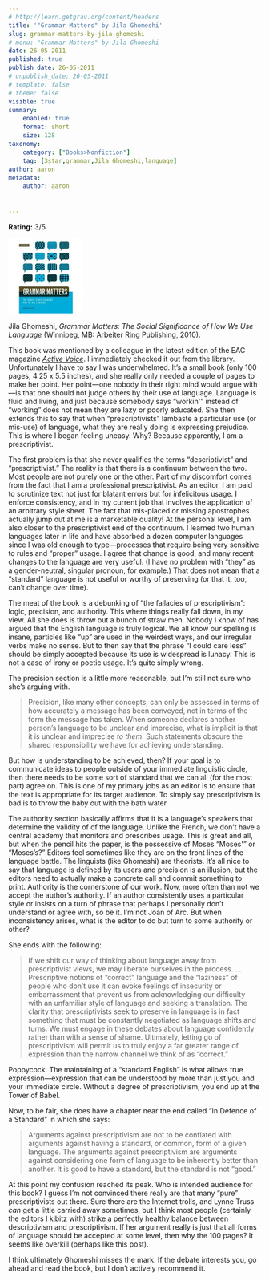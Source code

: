 ```yaml
---
# http://learn.getgrav.org/content/headers
title: '"Grammar Matters" by Jila Ghomeshi'
slug: grammar-matters-by-jila-ghomeshi
# menu: "Grammar Matters" by Jila Ghomeshi
date: 26-05-2011
published: true
publish_date: 26-05-2011
# unpublish_date: 26-05-2011
# template: false
# theme: false
visible: true
summary:
    enabled: true
    format: short
    size: 128
taxonomy:
    category: ["Books>Nonfiction"]
    tag: [3star,grammar,Jila Ghomeshi,language]
author: aaron
metadata:
    author: aaron


---
```


**Rating:** 3/5

![](cover2-150x150.jpg "Grammar Matters")

Jila Ghomeshi, *Grammar Matters: The Social Significance of How We Use Language* (Winnipeg, MB: Arbeiter Ring Publishing, 2010).

This book was mentioned by a colleague in the latest edition of the EAC magazine *[Active Voice](http://www.editors.ca/resources/eac_publications/newsletters/index.html "EAC's Active Voice")*. I immediately checked it out from the library. Unfortunately I have to say I was underwhelmed. It’s a small book (only 100 pages, 4.25 x 5.5 inches), and she really only needed a couple of pages to make her point. Her point—one nobody in their right mind would argue with—is that one should not judge others by their use of language. Language is fluid and living, and just because somebody says “workin'” instead of “working” does not mean they are lazy or poorly educated. She then extends this to say that when “prescriptivists” lambaste a particular use (or mis-use) of language, what they are really doing is expressing prejudice. This is where I began feeling uneasy. Why? Because apparently, I am a prescriptivist.

The first problem is that she never qualifies the terms “descriptivist” and “prescriptivist.” The reality is that there is a continuum between the two. Most people are not purely one or the other. Part of my discomfort comes from the fact that I am a professional prescriptivist. As an editor, I am paid to scrutinize text not just for blatant errors but for infelicitous usage. I enforce consistency, and in my current job that involves the application of an arbitrary style sheet. The fact that mis-placed or missing apostrophes actually jump out at me is a marketable quality! At the personal level, I am also closer to the prescriptivist end of the continuum. I learned two human languages later in life and have absorbed a dozen computer languages since I was old enough to type—processes that require being very sensitive to rules and “proper” usage. I agree that change is good, and many recent changes to the language are very useful. (I have no problem with “they” as a gender-neutral, singular pronoun, for example.) That does not mean that a “standard” language is not useful or worthy of preserving (or that it, too, can’t change over time).

The meat of the book is a debunking of “the fallacies of prescriptivism”: logic, precision, and authority. This where things really fall down, in my view. All she does is throw out a bunch of straw men. Nobody I know of has argued that the English language is truly logical. We all know our spelling is insane, particles like “up” are used in the weirdest ways, and our irregular verbs make no sense. But to then say that the phrase “I could care less” should be simply accepted because its use is widespread is lunacy. This is not a case of irony or poetic usage. It’s quite simply wrong.

The precision section is a little more reasonable, but I’m still not sure who she’s arguing with.

> Precision, like many other concepts, can only be assessed in terms of how accurately a message has been conveyed, not in terms of the form the message has taken. When someone declares another person’s language to be unclear and imprecise, what is implicit is that it is unclear and imprecise *to them*. Such statements obscure the shared responsibility we have for achieving understanding.

But how is understanding to be achieved, then? If your goal is to communicate ideas to people outside of your immediate linguistic circle, then there needs to be some sort of standard that we can all (for the most part) agree on. This is one of my primary jobs as an editor is to ensure that the text is appropriate for its target audience. To simply say prescriptivism is bad is to throw the baby out with the bath water.

The authority section basically affirms that it is a language’s speakers that determine the validity of of the language. Unlike the French, we don’t have a central academy that monitors and prescribes usage. This is great and all, but when the pencil hits the paper, is the possessive of Moses “Moses'” or “Moses’s?” Editors feel sometimes like they are on the front lines of the language battle. The linguists (like Ghomeshi) are theorists. It’s all nice to say that language is defined by its users and precision is an illusion, but the editors need to actually make a concrete call and commit something to print. Authority is the cornerstone of our work. Now, more often than not we accept the author’s authority. If an author consistently uses a particular style or insists on a turn of phrase that perhaps I personally don’t understand or agree with, so be it. I’m not Joan of Arc. But when inconsistency arises, what is the editor to do but turn to some authority or other?

She ends with the following:

> If we shift our way of thinking about language away from prescriptivist views, we may liberate ourselves in the process. … Prescriptive notions of “correct” language and the “laziness” of people who don’t use it can evoke feelings of insecurity or embarrassment that prevent us from acknowledging our difficulty with an unfamiliar style of language and seeking a translation. The clarity that prescriptivists seek to preserve in language is in fact something that must be constantly negotiated as language shifts and turns. We must engage in these debates about language confidently rather than with a sense of shame. Ultimately, letting go of prescriptivism will permit us to truly enjoy a far greater range of expression than the narrow channel we think of as “correct.”

Poppycock. The maintaining of a “standard English” is what allows true expression—expression that can be understood by more than just you and your immediate circle. Without a degree of prescriptivism, you end up at the Tower of Babel.

Now, to be fair, she does have a chapter near the end called “In Defence of a Standard” in which she says:

> Arguments against prescriptivism are not to be conflated with arguments against having a standard, or common, form of a given language. The arguments against prescriptivism are arguments against considering one form of language to be inherently better than another. It is good to have a standard, but the standard is not “good.”

At this point my confusion reached its peak. Who is intended audience for this book? I guess I’m not convinced there really are that many “pure” prescriptivists out there. Sure there are the Internet trolls, and Lynne Truss *can* get a little carried away sometimes, but I think most people (certainly the editors I kibitz with) strike a perfectly healthy balance between descriptivism and prescriptivism. If her argument really is just that all forms of language should be accepted at some level, then why the 100 pages? It seems like overkill (perhaps like this post).

I think ultimately Ghomeshi misses the mark. If the debate interests you, go ahead and read the book, but I don’t actively recommend it.

